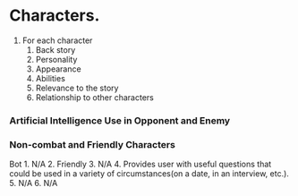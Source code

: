 # Characters.

1. For each character
	1. Back story
	2. Personality
	3. Appearance
	4. Abilities
	5. Relevance to the story
	6. Relationship to other characters

### Artificial Intelligence Use in Opponent and Enemy

### Non-combat and Friendly Characters
Bot
	1. N/A
	2. Friendly
	3. N/A
	4. Provides user with useful questions that could be used in a variety of circumstances(on a date, in an interview, etc.).
	5. N/A
	6. N/A
